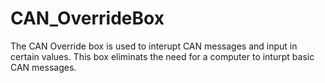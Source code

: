 # CAN_OverrideBox

The CAN Override box is used to interupt CAN messages and input in certain values. This box eliminats the need for a computer to inturpt basic CAN messages. 
